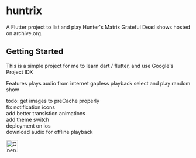 # huntrix

A Flutter project to list and play Hunter's Matrix Grateful Dead shows hosted on archive.org.
## Getting Started

This is a simple project for me to learn dart / flutter, and use Google's Project IDX


Features
plays audio from internet
gapless playback
select and play random show

todo:
get images to preCache properly<BR>
fix notification icons<BR>
add better transistion animations<BR>
add theme switch<BR>
deployment on ios<BR>
download audio for offline playback<BR>



<a href="https://idx.google.com/import?url=https%3A%2F%2Fgithub.com%2Fjamart3d%2Fhuntrix">
  <picture>
    <source
      media="(prefers-color-scheme: dark)"
      srcset="https://cdn.idx.dev/btn/open_dark_32.svg">
    <source
      media="(prefers-color-scheme: light)"
      srcset="https://cdn.idx.dev/btn/open_light_32.svg">
    <img
      height="32"
      alt="Open in IDX"
      src="https://cdn.idx.dev/btn/open_purple_32.svg">
  </picture>
</a>
